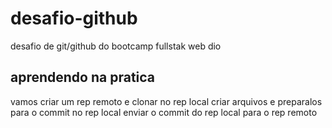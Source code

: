# desafio-github
desafio de git/github do bootcamp fullstak web dio
## aprendendo na pratica 
vamos criar um rep remoto e clonar no rep local
criar arquivos e preparalos para o commit no rep local
enviar o commit do rep local para o rep remoto 
